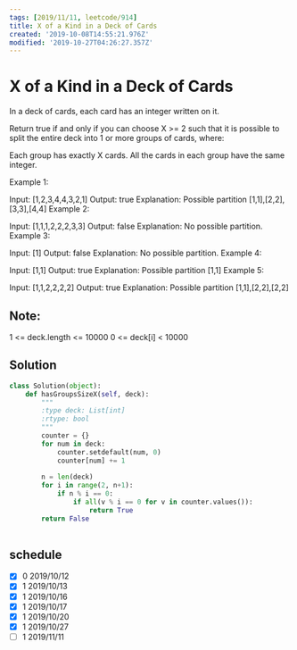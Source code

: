 ```yaml
---
tags: [2019/11/11, leetcode/914]
title: X of a Kind in a Deck of Cards
created: '2019-10-08T14:55:21.976Z'
modified: '2019-10-27T04:26:27.357Z'
---
```


# X of a Kind in a Deck of Cards

In a deck of cards, each card has an integer written on it.

Return true if and only if you can choose X >= 2 such that it is possible to split the entire deck into 1 or more groups of cards, where:

Each group has exactly X cards.
All the cards in each group have the same integer.
 

Example 1:

Input: [1,2,3,4,4,3,2,1]
Output: true
Explanation: Possible partition [1,1],[2,2],[3,3],[4,4]
Example 2:

Input: [1,1,1,2,2,2,3,3]
Output: false
Explanation: No possible partition.
Example 3:

Input: [1]
Output: false
Explanation: No possible partition.
Example 4:

Input: [1,1]
Output: true
Explanation: Possible partition [1,1]
Example 5:

Input: [1,1,2,2,2,2]
Output: true
Explanation: Possible partition [1,1],[2,2],[2,2]

## Note:

1 <= deck.length <= 10000
0 <= deck[i] < 10000
 

## Solution

```python
class Solution(object):
    def hasGroupsSizeX(self, deck):
        """
        :type deck: List[int]
        :rtype: bool
        """
        counter = {}
        for num in deck:
            counter.setdefault(num, 0)
            counter[num] += 1
        
        n = len(deck)
        for i in range(2, n+1):
            if n % i == 0:
                if all(v % i == 0 for v in counter.values()):
                    return True
        return False
        
```

## schedule

* [x] 0 2019/10/12
* [x] 1 2019/10/13
* [x] 1 2019/10/16
* [x] 1 2019/10/17
* [x] 1 2019/10/20
* [x] 1 2019/10/27
* [ ] 1 2019/11/11
